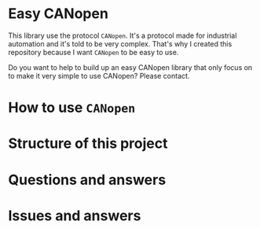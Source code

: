 # Easy CANopen

This library use the protocol `CANopen`. It's a protocol made for industrial automation and it's told to be very complex. That's why I created
this repository because I want `CANopen` to be easy to use.


Do you want to help to build up an easy CANopen library that only focus on to make it very simple to use CANopen?
Please contact.

# How to use `CANopen`

# Structure of this project

# Questions and answers

# Issues and answers
